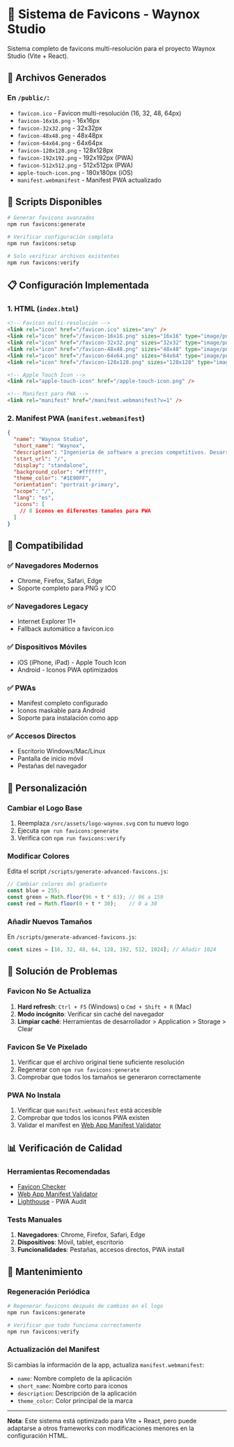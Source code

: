 # 🎨 Sistema de Favicons - Waynox Studio

Sistema completo de favicons multi-resolución para el proyecto Waynox Studio (Vite + React).

## 📁 Archivos Generados

### En `/public/`:
- `favicon.ico` - Favicon multi-resolución (16, 32, 48, 64px)
- `favicon-16x16.png` - 16x16px
- `favicon-32x32.png` - 32x32px  
- `favicon-48x48.png` - 48x48px
- `favicon-64x64.png` - 64x64px
- `favicon-128x128.png` - 128x128px
- `favicon-192x192.png` - 192x192px (PWA)
- `favicon-512x512.png` - 512x512px (PWA)
- `apple-touch-icon.png` - 180x180px (iOS)
- `manifest.webmanifest` - Manifest PWA actualizado

## 🚀 Scripts Disponibles

```bash
# Generar favicons avanzados
npm run favicons:generate

# Verificar configuración completa
npm run favicons:setup

# Solo verificar archivos existentes
npm run favicons:verify
```

## 📋 Configuración Implementada

### 1. HTML (`index.html`)
```html
<!-- Favicon multi-resolución -->
<link rel="icon" href="/favicon.ico" sizes="any" />
<link rel="icon" href="/favicon-16x16.png" sizes="16x16" type="image/png" />
<link rel="icon" href="/favicon-32x32.png" sizes="32x32" type="image/png" />
<link rel="icon" href="/favicon-48x48.png" sizes="48x48" type="image/png" />
<link rel="icon" href="/favicon-64x64.png" sizes="64x64" type="image/png" />
<link rel="icon" href="/favicon-128x128.png" sizes="128x128" type="image/png" />

<!-- Apple Touch Icon -->
<link rel="apple-touch-icon" href="/apple-touch-icon.png" />

<!-- Manifest para PWA -->
<link rel="manifest" href="/manifest.webmanifest?v=1" />
```

### 2. Manifest PWA (`manifest.webmanifest`)
```json
{
  "name": "Waynox Studio",
  "short_name": "Waynox",
  "description": "Ingeniería de software a precios competitivos. Desarrollo de Apps Nativas y Webs escalables con código de vanguardia. Máxima eficiencia y el mejor valor para tu inversión.",
  "start_url": "/",
  "display": "standalone",
  "background_color": "#ffffff",
  "theme_color": "#1E90FF",
  "orientation": "portrait-primary",
  "scope": "/",
  "lang": "es",
  "icons": [
    // 8 iconos en diferentes tamaños para PWA
  ]
}
```

## 🎯 Compatibilidad

### ✅ Navegadores Modernos
- Chrome, Firefox, Safari, Edge
- Soporte completo para PNG y ICO

### ✅ Navegadores Legacy  
- Internet Explorer 11+
- Fallback automático a favicon.ico

### ✅ Dispositivos Móviles
- iOS (iPhone, iPad) - Apple Touch Icon
- Android - Iconos PWA optimizados

### ✅ PWAs
- Manifest completo configurado
- Iconos maskable para Android
- Soporte para instalación como app

### ✅ Accesos Directos
- Escritorio Windows/Mac/Linux
- Pantalla de inicio móvil
- Pestañas del navegador

## 🔧 Personalización

### Cambiar el Logo Base
1. Reemplaza `/src/assets/logo-waynox.svg` con tu nuevo logo
2. Ejecuta `npm run favicons:generate`
3. Verifica con `npm run favicons:verify`

### Modificar Colores
Edita el script `/scripts/generate-advanced-favicons.js`:
```javascript
// Cambiar colores del gradiente
const blue = 255;
const green = Math.floor(96 + t * 63); // 96 a 159
const red = Math.floor(0 + t * 30);    // 0 a 30
```

### Añadir Nuevos Tamaños
En `/scripts/generate-advanced-favicons.js`:
```javascript
const sizes = [16, 32, 48, 64, 128, 192, 512, 1024]; // Añadir 1024
```

## 🐛 Solución de Problemas

### Favicon No Se Actualiza
1. **Hard refresh**: `Ctrl + F5` (Windows) o `Cmd + Shift + R` (Mac)
2. **Modo incógnito**: Verificar sin caché del navegador
3. **Limpiar caché**: Herramientas de desarrollador > Application > Storage > Clear

### Favicon Se Ve Pixelado
1. Verificar que el archivo original tiene suficiente resolución
2. Regenerar con `npm run favicons:generate`
3. Comprobar que todos los tamaños se generaron correctamente

### PWA No Instala
1. Verificar que `manifest.webmanifest` está accesible
2. Comprobar que todos los iconos PWA existen
3. Validar el manifest en [Web App Manifest Validator](https://manifest-validator.appspot.com/)

## 📊 Verificación de Calidad

### Herramientas Recomendadas
- [Favicon Checker](https://realfavicongenerator.net/favicon_checker)
- [Web App Manifest Validator](https://manifest-validator.appspot.com/)
- [Lighthouse](https://developers.google.com/web/tools/lighthouse) - PWA Audit

### Tests Manuales
1. **Navegadores**: Chrome, Firefox, Safari, Edge
2. **Dispositivos**: Móvil, tablet, escritorio
3. **Funcionalidades**: Pestañas, accesos directos, PWA install

## 🔄 Mantenimiento

### Regeneración Periódica
```bash
# Regenerar favicons después de cambios en el logo
npm run favicons:generate

# Verificar que todo funciona correctamente
npm run favicons:verify
```

### Actualización del Manifest
Si cambias la información de la app, actualiza `manifest.webmanifest`:
- `name`: Nombre completo de la aplicación
- `short_name`: Nombre corto para iconos
- `description`: Descripción de la aplicación
- `theme_color`: Color principal de la marca

---

**Nota**: Este sistema está optimizado para Vite + React, pero puede adaptarse a otros frameworks con modificaciones menores en la configuración HTML.
